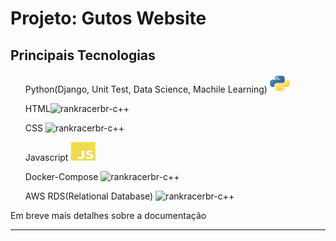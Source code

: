 <h1>Projeto: Gutos Website</h1>
<h2>Principais Tecnologias</h2>
<ls>
    <ul>Python(Django, Unit Test, Data Science, Machile Learning)<img alt="rankracerbr-phyton" height="30" width="40" src="https://raw.githubusercontent.com/devicons/devicon/master/icons/python/python-original.svg"></ul>
    <ul>HTML<img alt="rankracerbr-c++" height="33" width="35" src="https://logodownload.org/wp-content/uploads/2016/10/html5-logo-10.png"></ul>
    <ul>CSS <img alt="rankracerbr-c++" height="35" width="39" src="https://logospng.org/download/css-3/logo-css-3-2048.png"></ul>
    <ul>Javascript <img alt="rankracerbr-Js" height="30" width="40" src="https://raw.githubusercontent.com/devicons/devicon/master/icons/javascript/javascript-plain.svg"></ul>
    <ul>Docker-Compose <img alt="rankracerbr-c++" height="30" width="45" src="https://www.docker.com/wp-content/uploads/2022/03/Docker-Logo-White-RGB_Moby.png"></ul>
    <ul>AWS RDS(Relational Database)   <img alt="rankracerbr-c++" height="30" widht="30" src="https://upload.wikimedia.org/wikipedia/commons/thumb/9/93/Amazon_Web_Services_Logo.svg/2560px-Amazon_Web_Services_Logo.svg.png"></ul>
</ls>
Em breve mais detalhes sobre a documentação
<hr/>